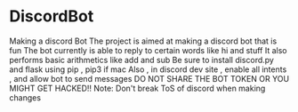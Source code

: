 # DiscordBot
Making a discord Bot 
The project is aimed at making a discord bot that is fun
The bot currently is able to reply to certain words like hi and stuff 
It also performs basic arithmetics like add and sub
Be sure to install discord.py and flask using pip , pip3 if mac 
Also , in discord dev site , enable all intents , and allow bot to send messages
DO NOT SHARE THE BOT TOKEN OR YOU MIGHT GET HACKED!!
Note: Don't break ToS of discord when making changes 
